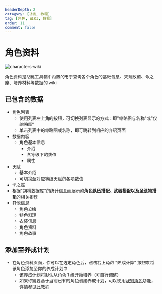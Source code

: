 ```yaml
---
headerDepth: 2
category: [功能, 教程]
tag: [角色, WIKI, 数据]
order: 11
comment: false
---
```


# 角色资料

![characters-wiki](https://img.alicdn.com/imgextra/i2/1797064093/O1CN01OKw2Tc1g6e0qbmLe0_!!1797064093.png_.webp)

角色资料是胡桃工具箱中内置的用于查询各个角色的基础信息、天赋数值、命之座、培养材料等数据的 wiki

## 已包含的数据

- 角色列表
  - 使用列表左上角的按钮，可切换列表显示的方式：即"缩略图与名称"或"仅缩略图"
  - 单击列表中的缩略图或名称，即可跳转到相应的介绍页面
- 数据内容
  - 角色基本信息
    - 介绍
    - 各等级下的数值
    - 属性
- 天赋
  - 基本介绍
  - 可切换至对应等级天赋的各项数值
- 命之座
- 根据"胡桃数据库"的统计信息而展示的**角色队伍搭配、武器搭配以及圣遗物搭配**的相关推荐
- 其他信息
  - 角色立绘
  - 特色料理
  - 衣装信息
  - 角色资料
  - 角色故事

## 添加至养成计划

- 在角色资料页面，你可以在选定角色后，点击右上角的 “养成计算” 按钮来将该角色添加至你的养成计划中
  - 该养成计划将默认从角色 1 级开始培养（可自行调整）
  - 如果你需要基于当前已有的角色创建养成计划，可以使用[我的角色](character-data.md#将当前选定角色加入养成计算)功能，详情参见[此教程](develop-plan.md#基于玩家数据添加)
